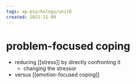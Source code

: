 ```yaml
---
tags: ap-psychology/unit6 
created: 2021-11-09
---
```


# problem-focused coping

- reducing [[stress]] by directly confronting it
	- changing the stressor
- versus [[emotion-focused coping]] 
